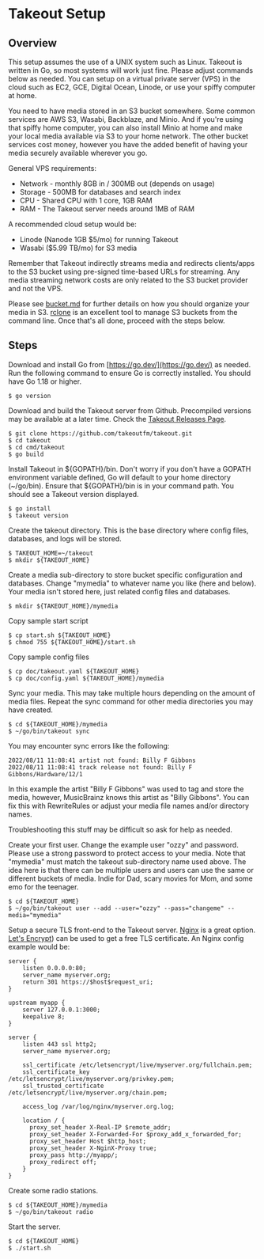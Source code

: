 # Takeout Setup

## Overview

This setup assumes the use of a UNIX system such as Linux. Takeout is written
in Go, so most systems will work just fine. Please adjust commands below as
needed. You can setup on a virtual private server (VPS) in the cloud such as
EC2, GCE, Digital Ocean, Linode, or use your spiffy computer at home.

You need to have media stored in an S3 bucket somewhere. Some common services
are AWS S3, Wasabi, Backblaze, and Minio. And if you're using that spiffy home
computer, you can also install Minio at home and make your local media
available via S3 to your home network. The other bucket services cost money,
however you have the added benefit of having your media securely available
wherever you go.

General VPS requirements:
* Network - monthly 8GB in / 300MB out (depends on usage)
* Storage - 500MB for databases and search index
* CPU - Shared CPU with 1 core, 1GB RAM
* RAM - The Takeout server needs around 1MB of RAM

A recommended cloud setup would be:
* Linode (Nanode 1GB $5/mo) for running Takeout
* Wasabi ($5.99 TB/mo) for S3 media

Remember that Takeout indirectly streams media and redirects clients/apps to
the S3 bucket using pre-signed time-based URLs for streaming. Any media
streaming network costs are only related to the S3 bucket provider and not the
VPS.

Please see [bucket.md](bucket.md) for further details on how you should
organize your media in S3. [rclone](https://rclone.org) is an excellent tool to
manage S3 buckets from the command line. Once that's all done, proceed with the
steps below.

## Steps

Download and install Go from [https://go.dev/](https://go.dev/) as needed. Run
the following command to ensure Go is correctly installed. You should have Go
1.18 or higher.

```console
$ go version
```

Download and build the Takeout server from Github. Precompiled versions may be
available at a later time. Check the [Takeout Releases Page](https://github.com/takeoutfm/takeout/releases).

```console
$ git clone https://github.com/takeoutfm/takeout.git
$ cd takeout
$ cd cmd/takeout
$ go build
```

Install Takeout in ${GOPATH}/bin. Don't worry if you don't have a GOPATH
environment variable defined, Go will default to your home directory
(~/go/bin). Ensure that ${GOPATH}/bin is in your command path. You should see a
Takeout version displayed.

```console
$ go install
$ takeout version
```

Create the takeout directory. This is the base directory where config files,
databases, and logs will be stored.

```console
$ TAKEOUT_HOME=~/takeout
$ mkdir ${TAKEOUT_HOME}
```

Create a media sub-directory to store bucket specific configuration and
databases.  Change "mymedia" to whatever name you like (here and below). Your
media isn't stored here, just related config files and databases.

```console
$ mkdir ${TAKEOUT_HOME}/mymedia
```

Copy sample start script

```console
$ cp start.sh ${TAKEOUT_HOME}
$ chmod 755 ${TAKEOUT_HOME}/start.sh
```

Copy sample config files

```console
$ cp doc/takeout.yaml ${TAKEOUT_HOME}
$ cp doc/config.yaml ${TAKEOUT_HOME}/mymedia
```
Sync your media. This may take multiple hours depending on the amount of media
files. Repeat the sync command for other media directories you may have
created.

```console
$ cd ${TAKEOUT_HOME}/mymedia
$ ~/go/bin/takeout sync
```

You may encounter sync errors like the following:

    2022/08/11 11:08:41 artist not found: Billy F Gibbons
	2022/08/11 11:08:41 track release not found: Billy F Gibbons/Hardware/12/1

In this example the artist "Billy F Gibbons" was used to tag and store the
media, however, MusicBrainz knows this artist as "Billy Gibbons". You can fix
this with RewriteRules or adjust your media file names and/or directory names.

Troubleshooting this stuff may be difficult so ask for help as needed.

Create your first user. Change the example user "ozzy" and password. Please use
a strong password to protect access to your media. Note that "mymedia" must
match the takeout sub-directory name used above. The idea here is that there
can be multiple users and users can use the same or different buckets of
media. Indie for Dad, scary movies for Mom, and some emo for the teenager.

```console
$ cd ${TAKEOUT_HOME}
$ ~/go/bin/takeout user --add --user="ozzy" --pass="changeme" --media="mymedia"
```

Setup a secure TLS front-end to the Takeout server. [Nginx](http://nginx.org/)
is a great option. [Let's Encrypt](https://letsencrypt.org/)) can be used to
get a free TLS certificate. An Nginx config example would be:

    server {
        listen 0.0.0.0:80;
        server_name myserver.org;
        return 301 https://$host$request_uri;
    }

    upstream myapp {
        server 127.0.0.1:3000;
        keepalive 8;
    }

    server {
        listen 443 ssl http2;
        server_name myserver.org;

        ssl_certificate /etc/letsencrypt/live/myserver.org/fullchain.pem;
        ssl_certificate_key /etc/letsencrypt/live/myserver.org/privkey.pem;
        ssl_trusted_certificate /etc/letsencrypt/live/myserver.org/chain.pem;

        access_log /var/log/nginx/myserver.org.log;

        location / {
          proxy_set_header X-Real-IP $remote_addr;
          proxy_set_header X-Forwarded-For $proxy_add_x_forwarded_for;
          proxy_set_header Host $http_host;
          proxy_set_header X-NginX-Proxy true;
          proxy_pass http://myapp/;
          proxy_redirect off;
        }
    }

Create some radio stations.

```console
$ cd ${TAKEOUT_HOME}/mymedia
$ ~/go/bin/takeout radio
```

Start the server.

```console
$ cd ${TAKEOUT_HOME}
$ ./start.sh
```
